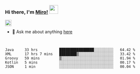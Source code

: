### Hi there, I'm [Miro!](https://castariva18.github.io/)  <img src="https://github.com/TheDudeThatCode/TheDudeThatCode/blob/master/Assets/Hi.gif" width="29px">

<a href="https://discord.gg/bhPzjwR">
  <img align="left" alt="Clown Discord" width="21px" src="https://cdn4.iconfinder.com/data/icons/logos-and-brands/512/91_Discord_logo_logos-512.png" />
</a>

<br />

- 💬 Ask me about anything [here](https://github.com/castariva18/castariva18/issues)

<br />

<!--START_SECTION:waka-->
```text
Java     33 hrs          ████████████████░░░░░░░░░   64.42 % 
XML      17 hrs 7 mins   ████████▒░░░░░░░░░░░░░░░░   33.42 % 
Groovy   59 mins         ▒░░░░░░░░░░░░░░░░░░░░░░░░   01.94 % 
Kotlin   5 mins          ░░░░░░░░░░░░░░░░░░░░░░░░░   00.17 % 
JSON     1 min           ░░░░░░░░░░░░░░░░░░░░░░░░░   00.04 % 
```
<!--END_SECTION:waka-->
